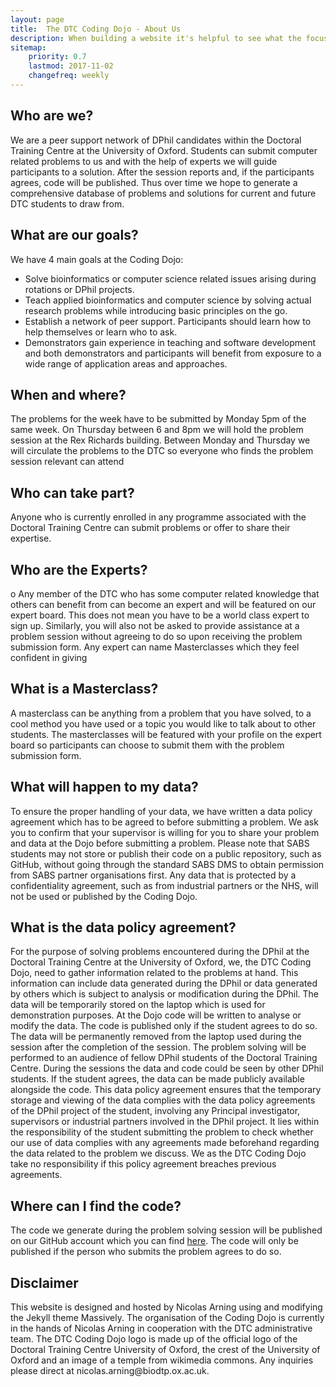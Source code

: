 ```yaml
---
layout: page
title:  The DTC Coding Dojo - About Us
description: When building a website it's helpful to see what the focus of your site is. This page is an example of how to show a website's focus.
sitemap:
    priority: 0.7
    lastmod: 2017-11-02
    changefreq: weekly
---
```

## Who are we?
<div class="box">
  <p>
We are a peer support network of DPhil candidates within the Doctoral Training Centre at the University of Oxford. Students can submit computer related problems to us and with the help of experts we will guide participants to a solution. After the session reports and, if the participants agrees, code will be published. Thus over time we hope to generate a comprehensive database of problems and solutions for current and future DTC students to draw from.
</p>
</div>


## What are our goals?
<div class="box">
  <p>
We have 4 main goals at the Coding Dojo:
<ul>
<li> Solve bioinformatics or computer science related issues arising during rotations or DPhil projects. </li>
<li> Teach applied bioinformatics and computer science by solving actual research problems while introducing basic principles on the go. </li>
<li> Establish a network of peer support. Participants should learn how to help themselves or learn who to ask. </li>
<li> Demonstrators gain experience in teaching and software development and both demonstrators and participants will benefit from exposure to a wide range of application areas and approaches. </li>
</ul>



</p>
</div>


## When and where?
<div class="box">
  <p>
The problems for the week have to be submitted by Monday 5pm of the same week. On Thursday between 6 and 8pm we will hold the problem session at the Rex Richards building. Between Monday and Thursday we will circulate the problems to the DTC so everyone who finds the problem session relevant can attend </p>
</div>



## Who can take part?
<div class="box">
  <p>
Anyone who is currently enrolled in any programme associated with the Doctoral Training Centre can submit problems or offer to share their expertise.
</p>
</div>



## Who are the Experts?
<div class="box">
  <p>o
Any member of the DTC who has some computer related knowledge that others can benefit from can become an expert and will be featured on our expert board. This does not mean you have to be a world class expert to sign up. Similarly, you will also not be asked to provide assistance at a problem session without agreeing to do so upon receiving the problem submission form. Any expert can name Masterclasses which they feel confident in giving
</p>
</div>

## What is a Masterclass?
<div class="box">
  <p>
A masterclass can be anything from a problem that you have solved, to a cool method you have used or a topic you would like to talk about to other students. The masterclasses will be featured with your profile on the expert board so participants can choose to submit them with the problem submission form.
</p>
</div>

## What will happen to my data?
<div class="box">
  <p>
To ensure the proper handling of your data, we have written a data policy agreement which has to be agreed to before submitting a problem. We ask you to confirm that your supervisor is willing for you to share your problem and data at the Dojo before submitting a problem. Please note that SABS students may not store or publish their code on a public repository, such as GitHub, without going through the standard SABS DMS to obtain permission from SABS partner organisations first.  Any data that is protected by a confidentiality agreement, such as from industrial partners or the NHS,  will not be used or published by the Coding Dojo.
</p>
</div>

## What is the data policy agreement?
<div class="box">
  <p>
For the purpose of solving problems encountered during the DPhil at the Doctoral Training Centre at the University of Oxford, we, the DTC Coding Dojo, need to gather information related to the problems at hand. This information can include data generated during the DPhil or data generated by others which is subject to analysis or modification during the DPhil. The data will be temporarily stored on the laptop which is used for demonstration purposes. At the Dojo code will be written to analyse or modify the data. The code is published only if the student agrees to do so. The data will be permanently removed from the laptop used during the session after the completion of the session. The problem solving will be performed to an audience of fellow DPhil students of the Doctoral Training Centre. During the sessions the data and code could be seen by other DPhil students. If the student agrees, the data can be made publicly available alongside the code. This data policy agreement ensures that the temporary storage and viewing of the data complies with the data policy agreements of the DPhil project of the student, involving any Principal investigator, supervisors or industrial partners involved in the DPhil project. It lies within the responsibility of the student submitting the problem to check whether our use of data complies with any agreements made beforehand regarding the data related to the problem we discuss. We as the DTC Coding Dojo take no responsibility if this policy agreement breaches previous agreements. 
</p>
</div>


## Where can I find the code?
<div class="box">
  <p>
The code we generate during the problem solving session will be published on our GitHub account which you can find  <a href="https://github.com/dtc-coding-dojo">here</a>. The code will only be published if the person who submits the problem agrees to do so.
</p>
</div>

## Disclaimer
<div class="box">
  <p>
This website is designed and hosted by Nicolas Arning using and modifying the Jekyll theme Massively. The organisation of the Coding Dojo is currently in the hands of Nicolas Arning in cooperation with the DTC administrative team. The DTC Coding Dojo logo is made up of the official logo of the Doctoral Training Centre University of Oxford, the crest of the University of Oxford and an image of a temple from wikimedia commons. Any inquiries please direct at nicolas.arning@biodtp.ox.ac.uk.
</p>
</div>